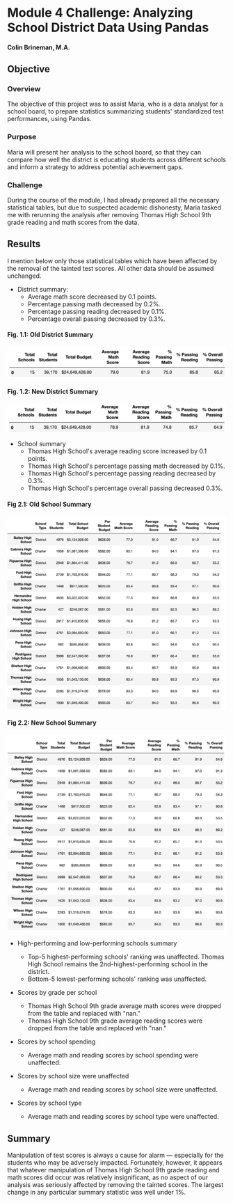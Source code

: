 # Module 4 Challenge: Analyzing School District Data Using Pandas

#### Colin Brineman, M.A.

## Objective

### Overview
The objective of this project was to assist Maria, who is a data analyst for a school board, to prepare statistics summarizing students' standardized test performances, using Pandas.

### Purpose
Maria will present her analysis to the school board, so that they can compare how well the district is educating students across different schools and inform a strategy to address potential achievement gaps.

### Challenge
During the course of the module, I had already prepared all the necessary statistical tables, but due to suspected academic dishonesty, Maria tasked me with rerunning the analysis after removing Thomas High School 9th grade reading and math scores from the data.
    
## Results
I mention below only those statistical tables which have been affected by the removal of the tainted test scores. All other data should be assumed unchanged.

* District summary:
    - Average math score decreased by 0.1 points.
    - Percentage passing math decreased by 0.2%.
    - Percentage passing reading decreased by 0.1%.
    - Percentage overall passing decreased by 0.3%.

#### Fig. 1.1: Old District Summary
![Fig. 1.1: Old District Summary](/resources/Fig_1.1_Old_District_Summary.png)

#### Fig. 1.2: New District Summary
![Fig. 1.2: New District Summary](/resources/Fig_1.2_New_District_Summary.png)

* School summary
    - Thomas High School's average reading score increased by 0.1 points.
    - Thomas High School's percentage passing math decreased by 0.1%.
    - Thomas High School's percentage passing reading decreased by 0.3%.
    - Thomas High School's percentage overall passing decreased 0.3%.

#### Fig 2.1: Old School Summary
![Fig 2.1: Old School Summary](/resources/Fig_2.1_Old_School_Summary.png)

#### Fig 2.2: New School Summary
![Fig 2.2: New School Summary](/resources/Fig_2.2_New_School_Summary.png)

* High-performing and low-performing schools summary
    - Top-5 highest-performing schools' ranking was unaffected. Thomas High School remains the 2nd-highest-performing school in the district.
    - Bottom-5 lowest-performing schools' ranking was unaffected.

* Scores by grade per school
    - Thomas High School 9th grade average math scores were dropped from the table and replaced with "nan."
    - Thomas High School 9th grade average reading scores were dropped from the table and replaced with "nan."

* Scores by school spending
    - Average math and reading scores by school spending were unaffected.

* Scores by school size were unaffected
    - Average math and reading scores by school size were unaffected.

* Scores by school type
    - Average math and reading scores by school type were unaffected.

## Summary
Manipulation of test scores is always a cause for alarm — especially for the students who may be adversely impacted. Fortunately, however, it appears that whatever manipulation of Thomas High School 9th grade reading and math scores did occur was relatively insignificant, as no aspect of our analysis was seriously affected by removing the tainted scores. The largest change in any particular summary statistic was well under 1%.